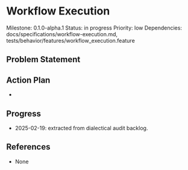 # Workflow Execution
Milestone: 0.1.0-alpha.1
Status: in progress
Priority: low
Dependencies: docs/specifications/workflow-execution.md, tests/behavior/features/workflow_execution.feature

## Problem Statement
<description>


## Action Plan
- <tasks>

## Progress
- 2025-02-19: extracted from dialectical audit backlog.

## References
- None
